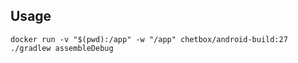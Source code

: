 ## Usage

```shell
docker run -v "$(pwd):/app" -w "/app" chetbox/android-build:27 ./gradlew assembleDebug
```

